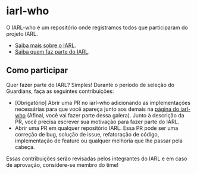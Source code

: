 # iarl-who
O IARL-who é um repositório onde registramos todos que participaram do projeto IARL. 
* [Saiba mais sobre o IARL](https://guardians-dsc.github.io/iarl.io/). 
* [Saiba quem faz parte do IARL](https://guardians-dsc.github.io/iarl-who/). 

## Como participar
Quer fazer parte do IARL? Simples! Durante o período de seleção do Guardians, faça as seguintes contribuições: 
* [Obrigatório] Abrir uma PR no iarl-who adicionando as implementações necessárias para que você apareça junto aos demais na [página do iarl-who](https://guardians-dsc.github.io/iarl-who/) (Afinal, você vai fazer parte dessa galera). Junto à descrição da PR, você precisa escrever sua motivação para fazer parte do IARL.
* Abrir uma PR em qualquer repositório IARL. Essa PR pode ser uma correção de bug, solução de issue, refatoração de código, implementação de feature ou qualquer melhoria que lhe passar pela cabeça.

Essas contribuições serão revisadas pelos integrantes do IARL e em caso de aprovação, considere-se membro do time!
